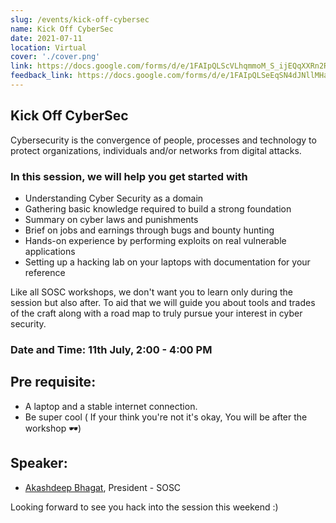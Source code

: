 ```yaml
---
slug: /events/kick-off-cybersec
name: Kick Off CyberSec
date: 2021-07-11
location: Virtual
cover: './cover.png'
link: https://docs.google.com/forms/d/e/1FAIpQLScVLhqmmoM_S_ijEQqXXRn2RkSEqGCLZ8Vz8TPNA3zrd8JFsw/viewform
feedback_link: https://docs.google.com/forms/d/e/1FAIpQLSeEqSN4dJNllMHaWt8W7SkHyqJbuoYrIENo3hJURv5mV55SJw/viewform
---
```


## Kick Off CyberSec
Cybersecurity is the convergence of people, processes and technology to protect organizations, individuals and/or networks from digital attacks.

### In this session, we will help you get started with
- Understanding Cyber Security as a domain
- Gathering basic knowledge required to build a strong foundation
- Summary on cyber laws and punishments
- Brief on jobs and earnings through bugs and bounty hunting 
- Hands-on experience by performing exploits on real vulnerable applications
- Setting up a hacking lab on your laptops with documentation for your reference

Like all SOSC workshops, we don't want you to learn only during the session but also after. To aid that we will guide you about tools and trades of the craft along with a road map to truly pursue your interest in cyber security.

### Date and Time: 11th July, 2:00 - 4:00 PM

## Pre requisite:
- A laptop and a stable internet connection.
- Be super cool ( If your think you're not it's okay, You will be after the workshop 🕶)

## Speaker:
- [Akashdeep Bhagat](https://github.com/akashdeepb), President - SOSC

Looking forward to see you hack into the session this weekend :)
